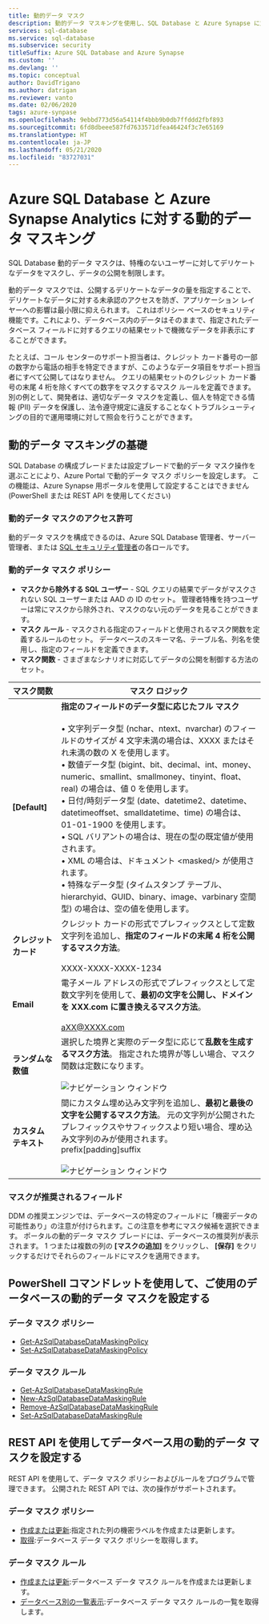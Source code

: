 ```yaml
---
title: 動的データ マスク
description: 動的データ マスキングを使用し、SQL Database と Azure Synapse に対する権限を持たないユーザーに対して機密データをマスクすることにより、機密データの公開を制限します
services: sql-database
ms.service: sql-database
ms.subservice: security
titleSuffix: Azure SQL Database and Azure Synapse
ms.custom: ''
ms.devlang: ''
ms.topic: conceptual
author: DavidTrigano
ms.author: datrigan
ms.reviewer: vanto
ms.date: 02/06/2020
tags: azure-synpase
ms.openlocfilehash: 9ebbd773d56a54114f4bbb9b0db7ffddd2fbf893
ms.sourcegitcommit: 6fd8dbeee587fd7633571dfea46424f3c7e65169
ms.translationtype: HT
ms.contentlocale: ja-JP
ms.lasthandoff: 05/21/2020
ms.locfileid: "83727031"
---
```

# <a name="dynamic-data-masking-for-azure-sql-database-and-azure-synapse-analytics"></a>Azure SQL Database と Azure Synapse Analytics に対する動的データ マスキング

SQL Database 動的データ マスクは、特権のないユーザーに対してデリケートなデータをマスクし、データの公開を制限します。 

動的データ マスクでは、公開するデリケートなデータの量を指定することで、デリケートなデータに対する未承認のアクセスを防ぎ、アプリケーション レイヤーへの影響は最小限に抑えられます。 これはポリシー ベースのセキュリティ機能です。これにより、データベース内のデータはそのままで、指定されたデータベース フィールドに対するクエリの結果セットで機微なデータを非表示にすることができます。

たとえば、コール センターのサポート担当者は、クレジット カード番号の一部の数字から電話の相手を特定できますが、このようなデータ項目をサポート担当者にすべて公開してはなりません。 クエリの結果セットのクレジット カード番号の末尾 4 桁を除くすべての数字をマスクするマスク ルールを定義できます。 別の例として、開発者は、適切なデータ マスクを定義し、個人を特定できる情報 (PII) データを保護し、法令遵守規定に違反することなくトラブルシューティングの目的で運用環境に対して照会を行うことができます。

## <a name="dynamic-data-masking-basics"></a>動的データ マスキングの基礎

SQL Database の構成ブレードまたは設定ブレードで動的データ マスク操作を選ぶことにより、Azure Portal で動的データ マスク ポリシーを設定します。 この機能は、Azure Synapse 用ポータルを使用して設定することはできません (PowerShell または REST API を使用してください)

### <a name="dynamic-data-masking-permissions"></a>動的データ マスクのアクセス許可

動的データ マスクを構成できるのは、Azure SQL Database 管理者、サーバー管理者、または [SQL セキュリティ管理者](https://docs.microsoft.com/azure/role-based-access-control/built-in-roles#sql-security-manager)の各ロールです。

### <a name="dynamic-data-masking-policy"></a>動的データ マスク ポリシー

* **マスクから除外する SQL ユーザー** - SQL クエリの結果でデータがマスクされない SQL ユーザーまたは AAD の ID のセット。 管理者特権を持つユーザーは常にマスクから除外され、マスクのない元のデータを見ることができます。
* **マスク ルール** - マスクされる指定のフィールドと使用されるマスク関数を定義するルールのセット。 データベースのスキーマ名、テーブル名、列名を使用し、指定のフィールドを定義できます。
* **マスク関数** - さまざまなシナリオに対応してデータの公開を制御する方法のセット。

| マスク関数 | マスク ロジック |
| --- | --- |
| **[Default]** |**指定のフィールドのデータ型に応じたフル マスク**<br/><br/>• 文字列データ型 (nchar、ntext、nvarchar) のフィールドのサイズが 4 文字未満の場合は、XXXX またはそれ未満の数の X を使用します。<br/>• 数値データ型 (bigint、bit、decimal、int、money、numeric、smallint、smallmoney、tinyint、float、real) の場合は、値 0 を使用します。<br/>• 日付/時刻データ型 (date、datetime2、datetime、datetimeoffset、smalldatetime、time) の場合は、01-01-1900 を使用します。<br/>• SQL バリアントの場合は、現在の型の既定値が使用されます。<br/>• XML の場合は、ドキュメント \<masked/> が使用されます。<br/>• 特殊なデータ型 (タイムスタンプ テーブル、hierarchyid、GUID、binary、image、varbinary 空間型) の場合は、空の値を使用します。 |
| **クレジット カード** |クレジット カードの形式でプレフィックスとして定数文字列を追加し、**指定のフィールドの末尾 4 桁を公開するマスク方法**。<br/><br/>XXXX-XXXX-XXXX-1234 |
| **Email** |電子メール アドレスの形式でプレフィックスとして定数文字列を使用して、**最初の文字を公開し、ドメインを XXX.com に置き換えるマスク方法**。<br/><br/>aXX@XXXX.com |
| **ランダムな数値** |選択した境界と実際のデータ型に応じて**乱数を生成するマスク方法**。 指定された境界が等しい場合、マスク関数は定数になります。<br/><br/>![ナビゲーション ウィンドウ](./media/sql-database-dynamic-data-masking-get-started/1_DDM_Random_number.png) |
| **カスタム テキスト** |間にカスタム埋め込み文字列を追加し、**最初と最後の文字を公開するマスク方法**。 元の文字列が公開されたプレフィックスやサフィックスより短い場合、埋め込み文字列のみが使用されます。 <br/>prefix[padding]suffix<br/><br/>![ナビゲーション ウィンドウ](./media/sql-database-dynamic-data-masking-get-started/2_DDM_Custom_text.png) |

<a name="Anchor1"></a>

### <a name="recommended-fields-to-mask"></a>マスクが推奨されるフィールド

DDM の推奨エンジンでは、データベースの特定のフィールドに「機密データの可能性あり」の注意が付けられます。この注意を参考にマスク候補を選択できます。 ポータルの動的データ マスク ブレードには、データベースの推奨列が表示されます。 1 つまたは複数の列の **[マスクの追加]** をクリックし、 **[保存]** をクリックするだけでそれらのフィールドにマスクを適用できます。

## <a name="set-up-dynamic-data-masking-for-your-database-using-powershell-cmdlets"></a>PowerShell コマンドレットを使用して、ご使用のデータベースの動的データ マスクを設定する

### <a name="data-masking-policy"></a>データ マスク ポリシー

- [Get-AzSqlDatabaseDataMaskingPolicy](https://docs.microsoft.com/powershell/module/az.sql/Get-AzSqlDatabaseDataMaskingPolicy)
- [Set-AzSqlDatabaseDataMaskingPolicy](https://docs.microsoft.com/powershell/module/az.sql/Set-AzSqlDatabaseDataMaskingPolicy)

### <a name="data-masking-rules"></a>データ マスク ルール

- [Get-AzSqlDatabaseDataMaskingRule](https://docs.microsoft.com/powershell/module/az.sql/Get-AzSqlDatabaseDataMaskingRule)
- [New-AzSqlDatabaseDataMaskingRule](https://docs.microsoft.com/powershell/module/az.sql/New-AzSqlDatabaseDataMaskingRule)
- [Remove-AzSqlDatabaseDataMaskingRule](https://docs.microsoft.com/powershell/module/az.sql/Remove-AzSqlDatabaseDataMaskingRule)
- [Set-AzSqlDatabaseDataMaskingRule](https://docs.microsoft.com/powershell/module/az.sql/Set-AzSqlDatabaseDataMaskingRule)

## <a name="set-up-dynamic-data-masking-for-your-database-using-rest-api"></a>REST API を使用してデータベース用の動的データ マスクを設定する

REST API を使用して、データ マスク ポリシーおよびルールをプログラムで管理できます。 公開された REST API では、次の操作がサポートされます。

### <a name="data-masking-policy"></a>データ マスク ポリシー

- [作成または更新](https://docs.microsoft.com/rest/api/sql/datamaskingpolicies/createorupdate):指定された列の機密ラベルを作成または更新します。
- [取得](https://docs.microsoft.com/rest/api/sql/datamaskingpolicies/get):データベース データ マスク ポリシーを取得します。 

### <a name="data-masking-rules"></a>データ マスク ルール

- [作成または更新](https://docs.microsoft.com/rest/api/sql/datamaskingrules/createorupdate):データベース データ マスク ルールを作成または更新します。
- [データベース別の一覧表示](https://docs.microsoft.com/rest/api/sql/datamaskingrules/listbydatabase):データベース データ マスク ルールの一覧を取得します。
